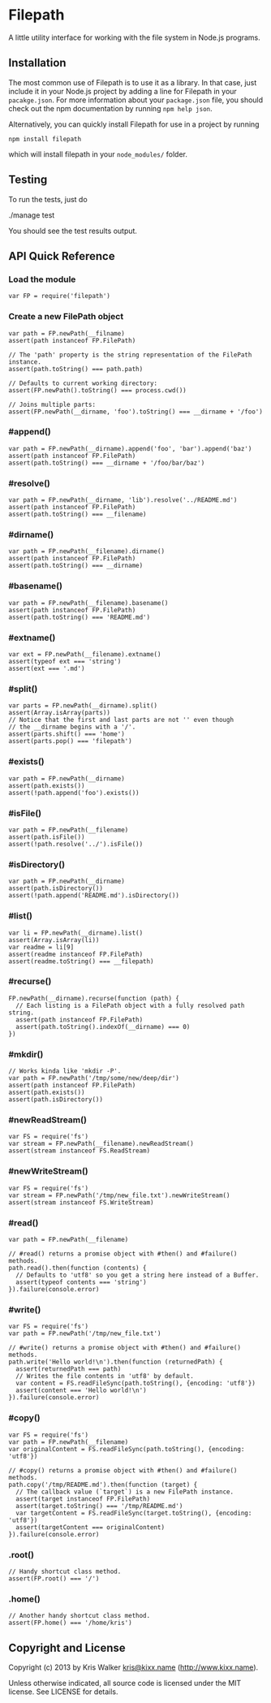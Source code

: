 Filepath
========

A little utility interface for working with the file system in Node.js programs.

## Installation
The most common use of Filepath is to use it as a library. In that case, just
include it in your Node.js project by adding a line for Filepath in your
`pacakge.json`. For more information about your `package.json` file, you should
check out the npm documentation by running `npm help json`.

Alternatively, you can quickly install Filepath for use in a project by running

	npm install filepath

which will install filepath in your `node_modules/` folder.

## Testing
To run the tests, just do

  ./manage test

You should see the test results output.

API Quick Reference
-------------------

### Load the module
```JS  
var FP = require('filepath')
```

### Create a new FilePath object
```JS
var path = FP.newPath(__filname)
assert(path instanceof FP.FilePath)

// The 'path' property is the string representation of the FilePath instance.
assert(path.toString() === path.path)

// Defaults to current working directory:
assert(FP.newPath().toString() === process.cwd())

// Joins multiple parts:
assert(FP.newPath(__dirname, 'foo').toString() === __dirname + '/foo')
```

### #append()
```JS
var path = FP.newPath(__dirname).append('foo', 'bar').append('baz')
assert(path instanceof FP.FilePath)
assert(path.toString() === __dirname + '/foo/bar/baz')
```

### #resolve()
```JS
var path = FP.newPath(__dirname, 'lib').resolve('../README.md')
assert(path instanceof FP.FilePath)
assert(path.toString() === __filename)
```

### #dirname()
```JS
var path = FP.newPath(__filename).dirname()
assert(path instanceof FP.FilePath)
assert(path.toString() === __dirname)
```

### #basename()
```JS
var path = FP.newPath(__filename).basename()
assert(path instanceof FP.FilePath)
assert(path.toString() === 'README.md')
```

### #extname()
```JS
var ext = FP.newPath(__filename).extname()
assert(typeof ext === 'string')
assert(ext === '.md')
```

### #split()
```JS
var parts = FP.newPath(__dirname).split()
assert(Array.isArray(parts))
// Notice that the first and last parts are not '' even though
// the __dirname begins with a '/'.
assert(parts.shift() === 'home')
assert(parts.pop() === 'filepath')
```

### #exists()
```JS
var path = FP.newPath(__dirname)
assert(path.exists())
assert(!path.append('foo').exists())
```

### #isFile()
```JS
var path = FP.newPath(__filename)
assert(path.isFile())
assert(!path.resolve('../').isFile())
```

### #isDirectory()
```JS
var path = FP.newPath(__dirname)
assert(path.isDirectory())
assert(!path.append('README.md').isDirectory())
```

### #list()
```JS
var li = FP.newPath(__dirname).list()
assert(Array.isArray(li))
var readme = li[9]
assert(readme instanceof FP.FilePath)
assert(readme.toString() === __filepath)
``` 

### #recurse()
```JS
FP.newPath(__dirname).recurse(function (path) {
  // Each listing is a FilePath object with a fully resolved path string.
  assert(path instanceof FP.FilePath)
  assert(path.toString().indexOf(__dirname) === 0)
})
```

### #mkdir()
```JS
// Works kinda like 'mkdir -P'.
var path = FP.newPath('/tmp/some/new/deep/dir')
assert(path instanceof FP.FilePath)
assert(path.exists())
assert(path.isDirectory())
```

### #newReadStream()
```JS
var FS = require('fs')
var stream = FP.newPath(__filename).newReadStream()
assert(stream instanceof FS.ReadStream)
```

### #newWriteStream()
```JS
var FS = require('fs')
var stream = FP.newPath('/tmp/new_file.txt').newWriteStream()
assert(stream instanceof FS.WriteStream)
```

### #read()
```JS
var path = FP.newPath(__filename)

// #read() returns a promise object with #then() and #failure() methods.
path.read().then(function (contents) {
  // Defaults to 'utf8' so you get a string here instead of a Buffer.
  assert(typeof contents === 'string')
}).failure(console.error)
```

### #write()
```JS
var FS = require('fs')
var path = FP.newPath('/tmp/new_file.txt')

// #write() returns a promise object with #then() and #failure() methods.
path.write('Hello world!\n').then(function (returnedPath) {
  assert(returnedPath === path)
  // Writes the file contents in 'utf8' by default.
  var content = FS.readFileSync(path.toString(), {encoding: 'utf8'})
  assert(content === 'Hello world!\n')
}).failure(console.error)
```

### #copy()
```JS
var FS = require('fs')
var path = FP.newPath(__filename)
var originalContent = FS.readFileSync(path.toString(), {encoding: 'utf8'})

// #copy() returns a promise object with #then() and #failure() methods.
path.copy('/tmp/README.md').then(function (target) {
  // The callback value (`target`) is a new FilePath instance.
  assert(target instanceof FP.FilePath)
  assert(target.toString() === '/tmp/README.md')
  var targetContent = FS.readFileSync(target.toString(), {encoding: 'utf8'})
  assert(targetContent === originalContent)
}).failure(console.error)
```

### .root()
```JS
// Handy shortcut class method.
assert(FP.root() === '/')
```

### .home()
```JS
// Another handy shortcut class method.
assert(FP.home() === '/home/kris')
```


Copyright and License
---------------------
Copyright (c) 2013 by Kris Walker <kris@kixx.name> (http://www.kixx.name).

Unless otherwise indicated, all source code is licensed under the MIT license.
See LICENSE for details.
